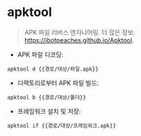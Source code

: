 # apktool

> APK 파일 리버스 엔지니어링.
> 더 많은 정보: <https://ibotpeaches.github.io/Apktool>.

- APK 파일 디코딩:

`apktool d {{경로/대상/파일.apk}}`

- 디렉토리로부터 APK 파일 빌드:

`apktool b {{경로/대상/폴더}}`

- 프레임워크 설치 및 저장:

`apktool if {{경로/대상/프레임워크.apk}}`
